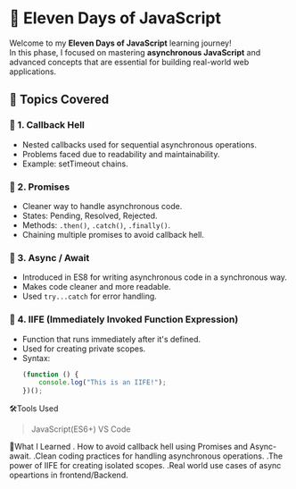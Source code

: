 # 🚀 Eleven Days of JavaScript

Welcome to my **Eleven Days of JavaScript** learning journey!  
In this phase, I focused on mastering **asynchronous JavaScript** and advanced concepts that are essential for building real-world web applications.

## 📘 Topics Covered

### 📍 1. Callback Hell
- Nested callbacks used for sequential asynchronous operations.
- Problems faced due to readability and maintainability.
- Example: setTimeout chains.

### 📍 2. Promises
- Cleaner way to handle asynchronous code.
- States: Pending, Resolved, Rejected.
- Methods: `.then()`, `.catch()`, `.finally()`.
- Chaining multiple promises to avoid callback hell.

### 📍 3. Async / Await
- Introduced in ES8 for writing asynchronous code in a synchronous way.
- Makes code cleaner and more readable.
- Used `try...catch` for error handling.

### 📍 4. IIFE (Immediately Invoked Function Expression)
- Function that runs immediately after it's defined.
- Used for creating private scopes.
- Syntax:
  ```js
  (function () {
      console.log("This is an IIFE!");
  })();


🛠️Tools Used
  >JavaScript(ES6+)
  >VS Code

  🎯What I Learned
  . How to avoid callback hell using Promises and Async-await.
  .Clean coding practices for handling asynchronous operations.
  .The power of IIFE for creating isolated scopes.
  .Real world use cases of async opeartions in frontend/Backend.


  
